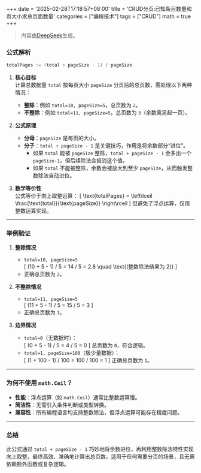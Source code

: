+++
date = '2025-02-28T17:18:57+08:00'
title = 'CRUD分页:已知条目数量和页大小求总页面数量'
categories = ["编程技术"]
tags = ["CRUD"]
math = true
+++

> 内容由[DeepSeek](https://chat.deepseek.com/)生成。

### **公式解析**

```go
totalPages := (total + pageSize - 1) / pageSize
```

1. **核心目标**  
   计算总数据量 `total` 按每页大小 `pageSize` 分页后的总页数，需处理以下两种情况：
   - **整除**：例如 `total=10, pageSize=5`，总页数为 `2`。
   - **不整除**：例如 `total=11, pageSize=5`，总页数为 `3`（余数需另起一页）。

2. **公式原理**  
   - **分母**：`pageSize` 是每页的大小。
   - **分子**：`total + pageSize - 1` 是关键技巧，作用是将余数部分“进位”。
     - 如果 `total` 能被 `pageSize` 整除，`total + pageSize - 1` 会多出一个 `pageSize-1`，但后续除法会抵消这个值。
     - 如果 `total` 不能被整除，余数会被放大到至少 `pageSize`，从而触发整数除法自动进位。

3. **数学等价性**  
   公式等价于向上取整运算：
   \[
   \text{totalPages} = \left\lceil \frac{\text{total}}{\text{pageSize}} \right\rceil
   \]
   但避免了浮点运算，仅用整数运算实现。

---

### **举例验证**

1. **整除情况**  
   - `total=10, pageSize=5`  
     \[
     (10 + 5 - 1) / 5 = 14 / 5 = 2.8 \quad \text{(整数除法结果为 2)}
     \]
   - 正确总页数为 `2`。

2. **不整除情况**  
   - `total=11, pageSize=5`  
     \[
     (11 + 5 - 1) / 5 = 15 / 5 = 3
     \]
   - 正确总页数为 `3`。

3. **边界情况**  
   - `total=0`（无数据时）：  
     \[
     (0 + 5 - 1) / 5 = 4 / 5 = 0
     \]
     总页数为 `0`，符合逻辑。
   - `total=1, pageSize=100`（极少量数据）：  
     \[
     (1 + 100 - 1) / 100 = 100 / 100 = 1
     \]
     正确总页数为 `1`。

---

### **为何不使用 `math.Ceil`？**

- **性能**：浮点运算（如 `math.Ceil`）通常比整数运算慢。
- **简洁性**：无需引入条件判断或类型转换。
- **兼容性**：所有编程语言均支持整数除法，但浮点运算可能存在精度问题。

---

### **总结**

此公式通过 `total + pageSize - 1` 巧妙地将余数进位，再利用整数除法特性实现向上取整，最终高效、准确地计算出总页数。适用于任何需要分页的场景，且无需依赖额外函数或复杂逻辑。

